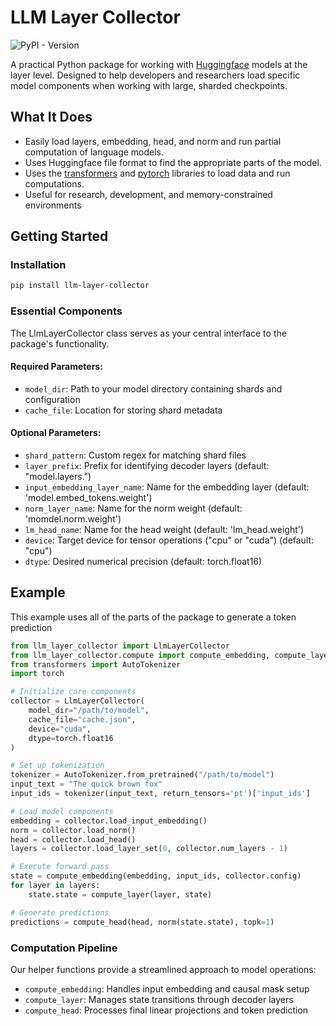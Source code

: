 # LLM Layer Collector

![PyPI - Version](https://img.shields.io/pypi/v/llm-layer-collector)

A practical Python package for working with [Huggingface](huggingface.co) models at the layer level. Designed to help developers and researchers load specific model components when working with large, sharded checkpoints.

## What It Does

- Easily load layers, embedding, head, and norm and run partial computation of language models.
- Uses Huggingface file format to find the appropriate parts of the model.
- Uses the [transformers](https://github.com/huggingface/transformers) and [pytorch](pytorch.org) libraries to load data and run computations.
- Useful for research, development, and memory-constrained environments

## Getting Started

### Installation

```bash
pip install llm-layer-collector
```

### Essential Components

The LlmLayerCollector class serves as your central interface to the package's functionality.

#### Required Parameters:
- `model_dir`: Path to your model directory containing shards and configuration
- `cache_file`: Location for storing shard metadata

#### Optional Parameters:
- `shard_pattern`: Custom regex for matching shard files  
- `layer_prefix`: Prefix for identifying decoder layers (default: "model.layers.") 
- `input_embedding_layer_name`: Name for the embedding layer (default: 'model.embed_tokens.weight')
- `norm_layer_name`: Name for the norm weight (default: 'momdel.norm.weight')
- `lm_head_name`: Name for the head weight (default: 'lm_head.weight')
- `device`: Target device for tensor operations ("cpu" or "cuda") (default: "cpu")
- `dtype`: Desired numerical precision (default: torch.float16)

## Example
This example uses all of the parts of the package to generate a token prediction

```python
from llm_layer_collector import LlmLayerCollector
from llm_layer_collector.compute import compute_embedding, compute_layer, compute_head
from transformers import AutoTokenizer
import torch

# Initialize core components
collector = LlmLayerCollector(
    model_dir="/path/to/model",
    cache_file="cache.json",
    device="cuda",
    dtype=torch.float16
)

# Set up tokenization
tokenizer = AutoTokenizer.from_pretrained("/path/to/model")
input_text = "The quick brown fox"
input_ids = tokenizer(input_text, return_tensors='pt')['input_ids']

# Load model components
embedding = collector.load_input_embedding()
norm = collector.load_norm()
head = collector.load_head()
layers = collector.load_layer_set(0, collector.num_layers - 1)

# Execute forward pass
state = compute_embedding(embedding, input_ids, collector.config)
for layer in layers:
    state.state = compute_layer(layer, state)

# Generate predictions
predictions = compute_head(head, norm(state.state), topk=1)
```

### Computation Pipeline
Our helper functions provide a streamlined approach to model operations:
- `compute_embedding`: Handles input embedding and causal mask setup
- `compute_layer`: Manages state transitions through decoder layers
- `compute_head`: Processes final linear projections and token prediction